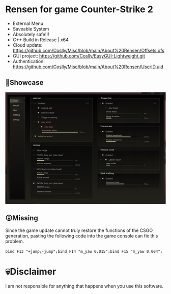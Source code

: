 # Rensen for game Counter-Strike 2
- External Menu
- Saveable System
- Absolutely safe!!!
- C++ Build in Release | x64
- Cloud update: https://github.com/Coslly/Misc/blob/main/About%20Rensen/Offsets.ofs
- GUI project: https://github.com/Coslly/EasyGUI-Lightweight.git
- Authentication: https://github.com/Coslly/Misc/blob/main/About%20Rensen/UserID.uid
## 🤩Showcase
![image](https://github.com/Coslly/Rensen/blob/main/ShowImage.png?raw=true)
## 😮Missing
Since the game update cannot truly restore the functions of the CSGO generation, pasting the following code into the game console can fix this problem.

`bind F13 "+jump;-jump";bind F14 "m_yaw 0.015";bind F15 "m_yaw 0.004";`
# 💀Disclaimer
I am not responsible for anything that happens when you use this software.
